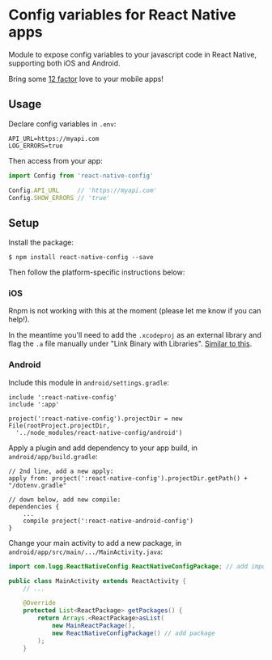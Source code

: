 # Config variables for React Native apps

Module to expose config variables to your javascript code in React Native, supporting both iOS and Android.

Bring some [12 factor](http://12factor.net/config) love to your mobile apps!


## Usage

Declare config variables in `.env`:

```
API_URL=https://myapi.com
LOG_ERRORS=true
```

Then access from your app:

```js
import Config from 'react-native-config'

Config.API_URL     // 'https://myapi.com'
Config.SHOW_ERRORS // 'true'
```


## Setup

Install the package:

```
$ npm install react-native-config --save
```

Then follow the platform-specific instructions below:


### iOS

Rnpm is not working with this at the moment (please let me know if you can help!).

In the meantime you'll need to add the `.xcodeproj` as an external library and flag the `.a` file manually under "Link Binary with Libraries". [Similar to this](https://github.com/marcshilling/react-native-image-picker#ios-1).


### Android

Include this module in `android/settings.gradle`:
  
```
include ':react-native-config'
include ':app'

project(':react-native-config').projectDir = new File(rootProject.projectDir,
  '../node_modules/react-native-config/android')
```

Apply a plugin and add dependency to your app build, in `android/app/build.gradle`:

```
// 2nd line, add a new apply:
apply from: project(':react-native-config').projectDir.getPath() + "/dotenv.gradle"

// down below, add new compile:
dependencies {
    ...
    compile project(':react-native-android-config')
}
```

Change your main activity to add a new package, in `android/app/src/main/.../MainActivity.java`:

```java
import com.lugg.ReactNativeConfig.ReactNativeConfigPackage; // add import

public class MainActivity extends ReactActivity {
    // ...

    @Override
    protected List<ReactPackage> getPackages() {
        return Arrays.<ReactPackage>asList(
            new MainReactPackage(),
            new ReactNativeConfigPackage() // add package
        );
    }
```
